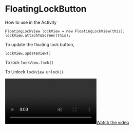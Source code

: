 # FloatingLockButton

How to use in the Activity

` FloatingLockView lockView = new FloatingLockView(this);
         lockView.attachToScreen(this);
`

To update the floating lock button,

`lockView.updateView()`

To lock
`lockView.lock()`

To Unlock
`lockView.unlock()`

[![Watch the video](https://github.com/nileshpawate/FloatingLockButton/blob/master/demo/floating_lock_button_vid.mp4)](https://github.com/nileshpawate/FloatingLockButton/blob/master/demo/floating_lock_button_vid.mp4)